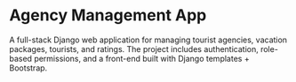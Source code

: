 # Agency Management App
A full-stack Django web application for managing tourist agencies, vacation packages, tourists, and ratings.
The project includes authentication, role-based permissions, and a front-end built with Django templates + Bootstrap.
